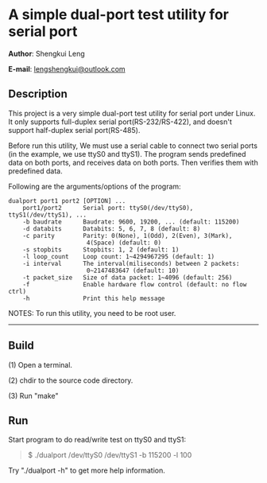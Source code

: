 A simple dual-port test utility for serial port
===============================================
**Author**: Shengkui Leng

**E-mail**: lengshengkui@outlook.com


Description
-----------
This project is a very simple dual-port test utility for serial port under
Linux.  It only supports full-duplex serial port(RS-232/RS-422), and doesn't
support half-duplex serial port(RS-485).

Before run this utility, We must use a serial cable to connect two serial ports
(in the example, we use ttyS0 and ttyS1). The program sends predefined data on
both ports, and receives data on both ports. Then verifies them with predefined
data.

Following are the arguments/options of the program:

    dualport port1 port2 [OPTION] ...
        port1/port2      Serial port: ttyS0(/dev/ttyS0), ttyS1(/dev/ttyS1), ...
        -b baudrate      Baudrate: 9600, 19200, ... (default: 115200)
        -d databits      Databits: 5, 6, 7, 8 (default: 8)
        -c parity        Parity: 0(None), 1(Odd), 2(Even), 3(Mark),
                          4(Space) (default: 0)
        -s stopbits      Stopbits: 1, 2 (default: 1)
        -l loop_count    Loop count: 1~4294967295 (default: 1)
        -i interval      The interval(miliseconds) between 2 packets:
                          0~2147483647 (default: 10)
        -t packet_size   Size of data packet: 1~4096 (default: 256)
        -f               Enable hardware flow control (default: no flow ctrl)
        -h               Print this help message

NOTES: To run this utility, you need to be root user.

* * *

Build
-----------
(1) Open a terminal.

(2) chdir to the source code directory.

(3) Run "make"


Run
-----------
Start program to do read/write test on ttyS0 and ttyS1:

>    $ ./dualport /dev/ttyS0 /dev/ttyS1 -b 115200 -l 100

Try "./dualport -h" to get more help information.
